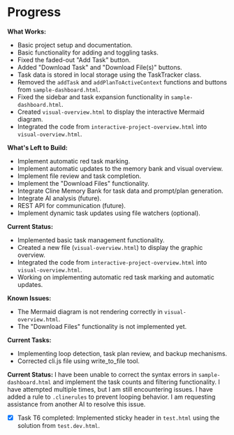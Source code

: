 # Progress

**What Works:**
- Basic project setup and documentation.
- Basic functionality for adding and toggling tasks.
- Fixed the faded-out "Add Task" button.
- Added "Download Task" and "Download File(s)" buttons.
- Task data is stored in local storage using the TaskTracker class.
- Removed the `addTask` and `addPlanToActiveContext` functions and buttons from `sample-dashboard.html`.
- Fixed the sidebar and task expansion functionality in `sample-dashboard.html`.
- Created `visual-overview.html` to display the interactive Mermaid diagram.
- Integrated the code from `interactive-project-overview.html` into `visual-overview.html`.

**What's Left to Build:**
- Implement automatic red task marking.
- Implement automatic updates to the memory bank and visual overview.
- Implement file review and task completion.
- Implement the "Download Files" functionality.
- Integrate Cline Memory Bank for task data and prompt/plan generation.
- Integrate AI analysis (future).
- REST API for communication (future).
- Implement dynamic task updates using file watchers (optional).

**Current Status:**
- Implemented basic task management functionality.
- Created a new file (`visual-overview.html`) to display the graphic overview.
- Integrated the code from `interactive-project-overview.html` into `visual-overview.html`.
- Working on implementing automatic red task marking and automatic updates.

**Known Issues:**
- The Mermaid diagram is not rendering correctly in `visual-overview.html`.
- The "Download Files" functionality is not implemented yet.

**Current Tasks:**
- Implementing loop detection, task plan review, and backup mechanisms.
- Corrected cli.js file using write_to_file tool.

**Current Status:**
I have been unable to correct the syntax errors in `sample-dashboard.html` and implement the task counts and filtering functionality. I have attempted multiple times, but I am still encountering issues. I have added a rule to `.clinerules` to prevent looping behavior. I am requesting assistance from another AI to resolve this issue.


- [x] Task T6 completed: Implemented sticky header in `test.html` using the solution from `test.dev.html`.
